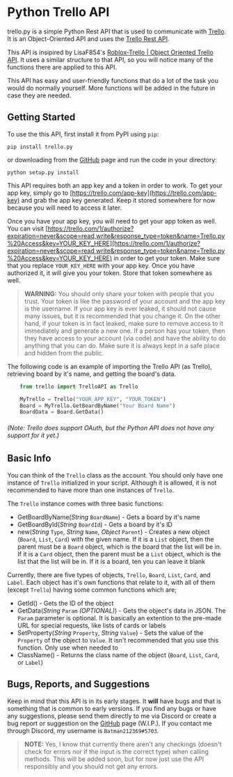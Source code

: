 Python Trello API
=========================

trello.py is a simple Python Rest API that is used to communicate with [Trello]("https://trello.com/"). It is an Object-Oriented API and uses the [Trello Rest API](https://trello.com/docs/api/index.html).

This API is insipired by LisaF854's [Roblox-Trello | Object Oriented Trello API](https://devforum.roblox.com/t/roblox-trello-object-oriented-trello-api/233582). It uses a similar structure to that API, so you will notice many of the functions there are applied to this API.

This API has easy and user-friendly functions that do a lot of the task you would do normally yourself. More functions will be added in the future in case they are needed.

Getting Started
---------------

To use the this API, first install it from PyPI using `pip`:

    pip install trello.py

or downloading from the [GitHub]("https://github.com/Batman212369/trello.py") page and run the code in your directory:

    python setup.py install

This API requires both an app key and a token in order to work. To get your app key, simply go to [https://trello.com/app-key](https://trello.com/app-key) and grab the app key generated. Keep it stored somewhere for now because you will need to access it later.

Once you have your app key, you will need to get your app token as well. You can visit [https://trello.com/1/authorize?expiration=never&scope=read,write&response_type=token&name=Trello.py%20Access&key=YOUR_KEY_HERE](https://trello.com/1/authorize?expiration=never&scope=read,write&response_type=token&name=Trello.py%20Access&key=YOUR_KEY_HERE) in order to get your token. Make sure that you replace `YOUR_KEY_HERE` with your app key. Once you have authorized it, it will give you your token. Store that token somewhere as well.

> **WARNING:** You should only share your token with people that you trust. Your token is like the password of your account and the app key is the username. If your app key is ever leaked, it should not cause many issues, but it is recommended that you change it. On the other hand, if your token is in fact leaked, make sure to remove access to it immediately and generate a new one. If a person has your token, then they have access to your account (via code) and have the ability to do anything that you can do. Make sure it is always kept in a safe place and hidden from the public.

The following code is an example of importing the Trello API (as Trello), retrieving board by it's name, and getting the board's data. 
```python
    from trello import TrelloAPI as Trello

    MyTrello = Trello("YOUR_APP_KEY", "YOUR_TOKEN")
    Board = MyTrello.GetBoardByName("Your Board Name")
    BoardData = Board.GetData()
```
###### (*Note: Trello does support OAuth, but the Python API does not have any support for it yet.*)

Basic Info
---------------

You can think of the `Trello` class as the account. You should only have one instance of `Trello` initialized in your script. Although it is allowed, it is not recommended to have more than one instances of `Trello`.

The `Trello` instance comes with three basic functions:
 * GetBoardByName(*String* `BoardName`) - Gets a board by it's name
 * GetBoardById(*String* `BoardId`) - Gets a board by it's ID
 * new(*String* `Type`, *String* `Name`, *Object* `Parent`) - Creates a new object (`Board`, `List`, `Card`) with the given name. If it is a `List` object, then the parent must be a `Board` object, which is the board that the list will be in. If it is a `Card` object, then the parent must be a `List` object, which is the list that the list will be in. If it is a board, ten you can leave it blank

Currently, there are five types of objects, `Trello`, `Board`, `List`, `Card`, and `Label`. Each object has it's own functions that relate to it, with all of them (except `Trello`) having some common functions which are;
 * GetId() - Gets the ID of the object
 * GetData(*String* `Param` *(OPTIONAL)*) - Gets the object's data in JSON. The `Param` parameter is optional. It is basically an extention to the pre-made URL for special requests, like lists of cards or labels
 * SetProperty(*String* `Property`, *String* `Value`) - Sets the value of the `Property` of the object to `Value`. It isn't recommended that you use this function. Only use when needed to
 * ClassName() - Returns the class name of the object (`Board`, `List`, `Card`, or `Label`)

 Bugs, Reports, and Suggestions
---------------

Keep in mind that this API is in its early stages. It **will** have bugs and that is something that is common to early versions. If you find any bugs or have any suggestions, please send them directly to me via Discord or create a bug report or suggestion on the [GitHub]("https://github.com/Batman212369/trello.py") page  (W.I.P.). If you contact me through Discord, my username is `Batman212369#5703`.

> **NOTE:** Yes, I know that currently there aren't any checkings (doesn't check for errors nor if the input is the correct type) when calling methods. This will be added soon, but for now just use the API responsibly and you should not get any errors.
